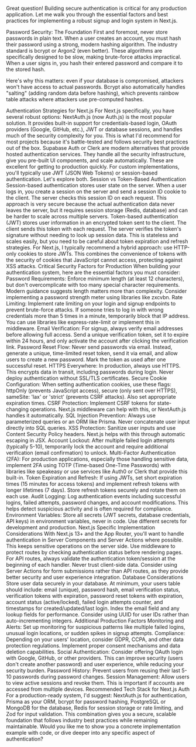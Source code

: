 ###
Great question! Building secure authentication is critical for any production application. Let me walk you through the essential factors and best practices for implementing a robust signup and login system in Next.js.

Password Security: The Foundation
First and foremost, never store passwords in plain text. When a user creates an account, you must hash their password using a strong, modern hashing algorithm. The industry standard is bcrypt or Argon2 (even better). These algorithms are specifically designed to be slow, making brute-force attacks impractical. When a user signs in, you hash their entered password and compare it to the stored hash.

Here's why this matters: even if your database is compromised, attackers won't have access to actual passwords. Bcrypt also automatically handles "salting" (adding random data before hashing), which prevents rainbow table attacks where attackers use pre-computed hashes.

Authentication Strategies for Next.js
For Next.js specifically, you have several robust options:
NextAuth.js (now Auth.js) is the most popular solution. It provides built-in support for credentials-based login, OAuth providers (Google, GitHub, etc.), JWT or database sessions, and handles much of the security complexity for you. This is what I'd recommend for most projects because it's battle-tested and follows security best practices out of the box.
Supabase Auth or Clerk are modern alternatives that provide hosted authentication services. They handle all the security infrastructure, give you pre-built UI components, and scale automatically. These are excellent for getting to production quickly.
For custom implementations, you'll typically use JWT (JSON Web Tokens) or session-based authentication. Let's explore both.
Session vs Token-Based Authentication
Session-based authentication stores user state on the server. When a user logs in, you create a session on the server and send a session ID cookie to the client. The server checks this session ID on each request. This approach is very secure because the actual authentication data never leaves the server, but it requires session storage (Redis, database) and can be harder to scale across multiple servers.
Token-based authentication (JWT) stores user information in an encrypted token sent to the client. The client sends this token with each request. The server verifies the token's signature without needing to look up session data. This is stateless and scales easily, but you need to be careful about token expiration and refresh strategies.
For Next.js, I typically recommend a hybrid approach: use HTTP-only cookies to store JWTs. This combines the convenience of tokens with the security of cookies that JavaScript cannot access, protecting against XSS attacks.
Critical Security Factors for Production
When building your authentication system, here are the essential factors you must consider:
Password Requirements: Enforce minimum length (at least 12 characters), but don't overcomplicate with too many special character requirements. Modern guidance suggests length matters more than complexity. Consider implementing a password strength meter using libraries like zxcvbn.
Rate Limiting: Implement rate limiting on your login and signup endpoints to prevent brute-force attacks. If someone tries to log in with wrong credentials more than 5 times in a minute, temporarily block that IP address. You can use libraries like express-rate-limit or implement this in middleware.
Email Verification: For signup, always verify email addresses before allowing full access. Send a unique verification token, set it to expire within 24 hours, and only activate the account after clicking the verification link.
Password Reset Flow: Never send passwords via email. Instead, generate a unique, time-limited reset token, send it via email, and allow users to create a new password. Mark the token as used after one successful reset.
HTTPS Everywhere: In production, always use HTTPS. This encrypts data in transit, including passwords during login. Never deploy authentication without SSL/TLS certificates.
Secure Cookie Configuration: When setting authentication cookies, use these flags: httpOnly (prevents JavaScript access), secure (only sent over HTTPS), sameSite: 'lax' or 'strict' (prevents CSRF attacks). Also set appropriate expiration times.
CSRF Protection: Implement CSRF tokens for state-changing operations. Next.js middleware can help with this, or NextAuth.js handles it automatically.
SQL Injection Prevention: Always use parameterized queries or an ORM like Prisma. Never concatenate user input directly into SQL queries.
XSS Protection: Sanitize user inputs and use Content Security Policy headers. Next.js helps with this through automatic escaping in JSX.
Account Lockout: After multiple failed login attempts (typically 5-10), temporarily lock the account and require additional verification (email confirmation) to unlock.
Multi-Factor Authentication (2FA): For production applications, especially those handling sensitive data, implement 2FA using TOTP (Time-based One-Time Passwords) with libraries like speakeasy or use services like Auth0 or Clerk that provide this built-in.
Token Expiration and Refresh: If using JWTs, set short expiration times (15 minutes for access tokens) and implement refresh tokens with longer lifetimes (7 days). Store refresh tokens securely and rotate them on each use.
Audit Logging: Log authentication events including successful logins, failed attempts, password changes, and account modifications. This helps detect suspicious activity and is often required for compliance.
Environment Variables: Store all secrets (JWT secrets, database credentials, API keys) in environment variables, never in code. Use different secrets for development and production.
Next.js Specific Implementation Considerations
With Next.js 13+ and the App Router, you'll want to handle authentication in Server Components and Server Actions where possible. This keeps sensitive operations on the server side. Use middleware to protect routes by checking authentication status before rendering pages.
For API routes, always validate the authentication token/session at the beginning of each handler. Never trust client-side data.
Consider using Server Actions for form submissions rather than API routes, as they provide better security and user experience integration.
Database Considerations
Store user data securely in your database. At minimum, your users table should include: email (unique), password hash, email verification status, verification tokens with expiration, password reset tokens with expiration, account status (active/locked), failed login attempts counter, and timestamps for created/updated/last login.
Index the email field and any lookup fields for performance. Consider using UUID for user IDs rather than auto-incrementing integers.
Additional Production Factors
Monitoring and Alerts: Set up monitoring for suspicious patterns like multiple failed logins, unusual login locations, or sudden spikes in signup attempts.
Compliance: Depending on your users' location, consider GDPR, CCPA, and other data protection regulations. Implement proper consent mechanisms and data deletion capabilities.
Social Authentication: Consider offering OAuth login with Google, GitHub, or other providers. This can improve security (users don't create another password) and user experience, while reducing your security burden.
Password History: Prevent users from reusing their last 5-10 passwords during password changes.
Session Management: Allow users to view active sessions and revoke them. This is important if accounts are accessed from multiple devices.
Recommended Tech Stack for Next.js Auth
For a production-ready system, I'd suggest: NextAuth.js for authentication, Prisma as your ORM, bcrypt for password hashing, PostgreSQL or MongoDB for the database, Redis for session storage or rate limiting, and Zod for input validation.
This combination gives you a secure, scalable foundation that follows industry best practices while remaining maintainable.
Would you like me to show you a concrete implementation example with code, or dive deeper into any specific aspect of authentication?